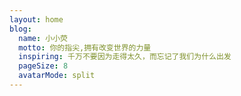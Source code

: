 ```yaml
---
layout: home
blog:
  name: 小小荧
  motto: 你的指尖,拥有改变世界的力量
  inspiring: 千万不要因为走得太久，而忘记了我们为什么出发
  pageSize: 8
  avatarMode: split
---
```

